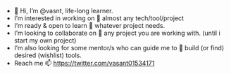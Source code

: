 - 👋 Hi, I’m @vasnt, life-long learner.
-  I’m interested in working on  👀 almost any tech/tool/project
-  I’m ready & open to learn 🌱 whatever project needs.  
-  I’m looking to collaborate on 💞️ any project you are working with. (until i start my own project)
-  I’m also looking for some mentor/s who can guide me to 💞️ build (or find) desired (wishlist) tools. 
- Reach me 📫 https://twitter.com/vasant01534171

<!---
vasnt/vasnt is a ✨ special ✨ repository because its `README.md` (this file) appears on your GitHub profile.
You can click the Preview link to take a look at your changes.
--->
